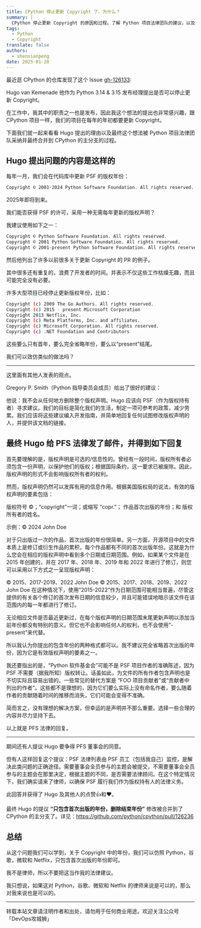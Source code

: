 ```yaml
---
title: CPython 停止更新 Copyright 了，为什么？
summary: |
  CPython 停止更新 Copyright 的原因和过程。了解 Python 项目法律团队的建议，以及如何处理开源项目中的版权声明。
tags:
  - Python
  - Copyright
translate: false
authors:
  - shenxianpeng
date: 2025-01-20
---
```


最近逛 CPython 的仓库发现了这个 Issue [gh-126133](https://github.com/python/cpython/issues/126133):

Hugo van Kemenade 他作为 Python 3.14 & 3.15 发布经理提出是否可以停止更新 Copyright。

在工作中，我其中的职责之一也是发布，因此我这个想法的提出也非常感兴趣，跟 CPython 项目一样，我们的项目在每年的年初都要更新 Copyright。

下面我们就一起来看看 Hugo 提出的理由以及最终这个想法被 Python 项目法律团队采纳并最终合并到 CPython 的主分支的过程。



## Hugo 提出问题的内容是这样的

每年一月，我们会在代码库中更新 PSF 的版权年份：

```bash
Copyright © 2001-2024 Python Software Foundation. All rights reserved.
```

2025年即将到来。

我们能否获得 PSF 的许可，采用一种无需每年更新的版权声明？

我建议使用如下之一：

```bash
Copyright © Python Software Foundation. All rights reserved.
Copyright © 2001 Python Software Foundation. All rights reserved.
Copyright © 2001-present Python Software Foundation. All rights reserved.
```

然后他列出了许多以前很多关于更新 Copyright 的 PR 的例子。

其中很多还有重复的，浪费了开发者的时间。并表示不仅这些工作枯燥无趣，而且可能完全没有必要。

许多大型项目已经停止更新版权年份，比如：

```bash
Copyright (c) 2009 The Go Authors. All rights reserved.
Copyright (c) 2015 - present Microsoft Corporation
Copyright 2013 Netflix, Inc.
Copyright (c) Meta Platforms, Inc. and affiliates.
Copyright (c) Microsoft Corporation. All rights reserved.
Copyright (c) .NET Foundation and Contributors
```

这些要么只有首年，要么完全省略年份，要么以“present”结尾。

我们可以效仿类似的做法吗？

---

这里面有其他人发表的观点。

Gregory P. Smith（Python 指导委员会成员）给出了很好的建议：

他说：我不会从任何地方删除整个版权声明。Hugo 应该向 PSF（作为版权持有者）寻求建议。我们的目标是简化我们的生活，制定一项可参考的政策，减少劳累。我们应该将这些建议编入开发指南，并简单地回复任何试图修改版权声明的人，并提供该文档的链接。

## 最终 Hugo 给 PFS 法律发了邮件，并得到如下回复

首先要理解的是，版权声明是可选的/信息性的。曾经有一段时间，版权所有者必须包含一份声明，以保护他们的版权；根据国际条约，这一要求已被废除。因此，版权声明的形式不会影响版权所有者的权利。

然而，版权声明仍然可以发挥有用的信息作用。根据美国版权局的说法，有效的版权声明的要素包括：

版权符号 ©；“copyright”一词；或缩写 “copr.”；
作品首次出版的年份；和
版权所有者的姓名。

示例：© 2024 John Doe

对于只出版过一次的作品，首次出版的年份很简单。另一方面，开源项目中的文件本质上是修订或衍生作品的累积，每个作品都有不同的首次出版年份。这就是为什么您会在相应的版权声明中看到多个日期或日期范围。例如，如果某个文件是在 2015 年创建的，并在 2017 年、2018 年、2019 年和 2022 年进行了修订，则您可以采用以下方式之一呈现版权声明：

© 2015、2017-2019、2022 John Doe
© 2015、2017、2018、2019、2022 John Doe
在这种情况下，使用“2015-2022”作为日期范围可能相当普遍，尽管这提供的有关各个修订的首次发布日期的信息较少，并且可能错误地暗示该文件在该范围内的每一年都进行了修订。

无论相应文件是否最近更新过，在每个版权声明的日期范围末尾更新声明以添加当前年份都没有特别的意义。但它也不会影响任何人的权利，也不会使用“-present”来代替。

所以我认为你提出的包含年份的两种格式都可以。我不建议完全省略首次出版的年份，因为它是有效版权声明的要素之一。

我还要指出的是，“Python 软件基金会”可能不是 PSF 项目作者的准确陈述，因为 PSF 不需要（据我所知）版权转让。话虽如此，为文件的所有作者包含声明也是不切实际且容易出错的。一些常见的替代方案是 “FOO 项目贡献者”或“贡献者中列出的作者”。这些都不是理想的，因为它们要么实际上没有命名作者，要么随着作者的贡献随着时间的推移而消失，它们可能会变得不准确。

简而言之，没有理想的解决方案，但幸运的是声明并不那么重要。选择一些合理的内容并尽力坚持下去。

以上就是 PFS 法律的回复。

---

期间还有人提议 Hugo 要争得 PFS 董事会的同意。

但有人这样回复这个提议：PSF 法律列表由 PSF 员工（包括我自己）监控，是解决此类问题的正确途径。需要董事会全员参与的主题会被提交，不需要董事会全员参与的主题会在那里决定，根据主题的不同，是否需要法律顾问。在这个特定情况下，我们确实请来了律师，以确保 PSF 履行我们作为版权持有人的法律义务。

此回答并获得了 Hugo 及其他人的点赞👍和❤️。

最终 Hugo 的提议 **“只包含首次出版的年份，删除结束年份”** 修改被合并到了 CPython 的主分支了。详见：https://github.com/python/cpython/pull/126236

## 总结

从这个问题我们可以学到，关于 Copyright 中的年份，我们可以仿照 Python，谷歌，微软和 Netflix，只包含首次出版的年份即可。

我不是律师，所以不要把这当作我的法律建议。

我只想说，如果这对 Python，谷歌、微软和 Netflix 的律师来说是可以的，那么对我来说也是可以的。

---

转载本站文章请注明作者和出处，请勿用于任何商业用途。欢迎关注公众号「DevOps攻城狮」
